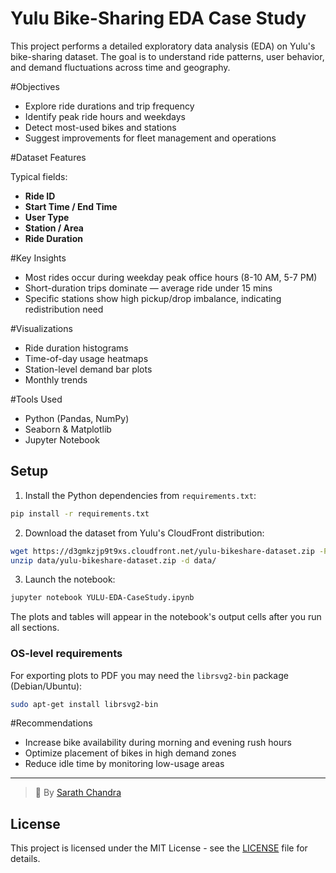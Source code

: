 # Yulu Bike-Sharing EDA Case Study

This project performs a detailed exploratory data analysis (EDA) on Yulu's bike-sharing dataset. The goal is to understand ride patterns, user behavior, and demand fluctuations across time and geography.

#Objectives

- Explore ride durations and trip frequency
- Identify peak ride hours and weekdays
- Detect most-used bikes and stations
- Suggest improvements for fleet management and operations

#Dataset Features

Typical fields:
- **Ride ID**
- **Start Time / End Time**
- **User Type**
- **Station / Area**
- **Ride Duration**

#Key Insights

- Most rides occur during weekday peak office hours (8-10 AM, 5-7 PM)
- Short-duration trips dominate — average ride under 15 mins
- Specific stations show high pickup/drop imbalance, indicating redistribution need

#Visualizations

- Ride duration histograms
- Time-of-day usage heatmaps
- Station-level demand bar plots
- Monthly trends

#Tools Used

- Python (Pandas, NumPy)
- Seaborn & Matplotlib
- Jupyter Notebook

## Setup

1. Install the Python dependencies from `requirements.txt`:

```bash
pip install -r requirements.txt
```

2. Download the dataset from Yulu's CloudFront distribution:

```bash
wget https://d3gmkzjp9t9xs.cloudfront.net/yulu-bikeshare-dataset.zip -P data/
unzip data/yulu-bikeshare-dataset.zip -d data/
```

3. Launch the notebook:

```bash
jupyter notebook YULU-EDA-CaseStudy.ipynb
```

The plots and tables will appear in the notebook's output cells after you run all sections.

### OS-level requirements

For exporting plots to PDF you may need the `librsvg2-bin` package (Debian/Ubuntu):

```bash
sudo apt-get install librsvg2-bin
```

#Recommendations

- Increase bike availability during morning and evening rush hours
- Optimize placement of bikes in high demand zones
- Reduce idle time by monitoring low-usage areas

---

> 👤 By [Sarath Chandra](https://github.com/Sarathchandrrra)

## License

This project is licensed under the MIT License - see the [LICENSE](LICENSE) file for details.

